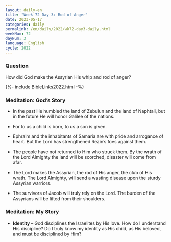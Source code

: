 ```yaml
---
layout: daily-en
title: "Week 72 Day 3: Rod of Anger"
date: 2023-05-17
categories: daily
permalink: /en/daily/2022/wk72-day3-daily.html
weekNum: 72
dayNum: 3
language: English
cycle: 2022
---
```


### Question     
How did God make the Assyrian His whip and rod of anger?

{%- include BibleLinks2022.html -%}

### Meditation: God’s Story   
+ In the past He humbled the land of Zebulun and the land of Naphtali, but in the future He will honor Galilee of the nations. 

+ For to us a child is born, to us a son is given. 

+ Ephraim and the inhabitants of Samaria are with pride and arrogance of heart. But the Lord has strengthened Rezin’s foes against them. 

+ The people have not returned to Him who struck them. By the wrath of the Lord Almighty the land will be scorched, disaster will come from afar. 

+ The Lord makes the Assyrian, the rod of His anger, the club of His wrath. The Lord Almighty, will send a wasting disease upon the sturdy Assyrian warriors. 

+ The survivors of Jacob will truly rely on the Lord. The burden of the Assyrians will be lifted from their shoulders. 

### Meditation: My Story   
+ **Identity** – God disciplines the Israelites by His love. How do I understand His discipline? Do I truly know my identity as His child, as His beloved, and must be disciplined by Him? 
